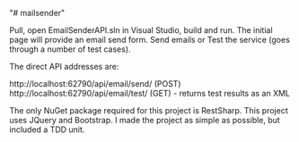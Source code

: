 "# mailsender" 

Pull, open EmailSenderAPI.sln in Visual Studio, build and run. The initial page will provide an email send form. Send emails or Test the service (goes through a number of test cases).

The direct API addresses are: 

http://localhost:62790/api/email/send/ (POST)
http://localhost:62790/api/email/test/ (GET) - returns test results as an XML

The only NuGet package required for this project is RestSharp.
This project uses JQuery and Bootstrap. I made the project as simple as possible, but included a TDD unit.
